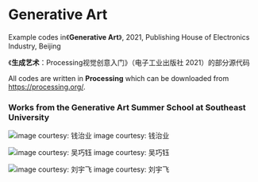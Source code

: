 # Generative Art

Example codes in《**Generative Art**》, 2021, Publishing House of Electronics Industry, Beijing

《**生成艺术**：Processing视觉创意入门》（电子工业出版社 2021）的部分源代码

All codes are written in **Processing** which can be downloaded from https://processing.org/.

### Works from the Generative Art Summer School at Southeast University 
![image courtesy: 钱治业](https://github.com/whitegreen/GenerativeArt/blob/main/images/qian.jpg)
image courtesy: 钱治业

![image courtesy: 吴巧钰](https://github.com/whitegreen/GenerativeArt/blob/main/images/wu.jpg)
image courtesy: 吴巧钰

![image courtesy: 刘宇飞](https://github.com/whitegreen/GenerativeArt/blob/main/images/liu.jpg)
image courtesy: 刘宇飞